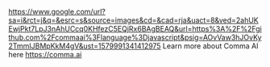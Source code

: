 https://www.google.com/url?sa=i&rct=j&q=&esrc=s&source=images&cd=&cad=rja&uact=8&ved=2ahUKEwjPkt7LpJ3nAhUCcq0KHfezC5EQjRx6BAgBEAQ&url=https%3A%2F%2Fgithub.com%2Fcommaai%3Flanguage%3Djavascript&psig=AOvVaw3hJOvKy2TmmIJBMpKkM4gV&ust=1579991341412975
Learn more about Comma AI here https://comma.ai
